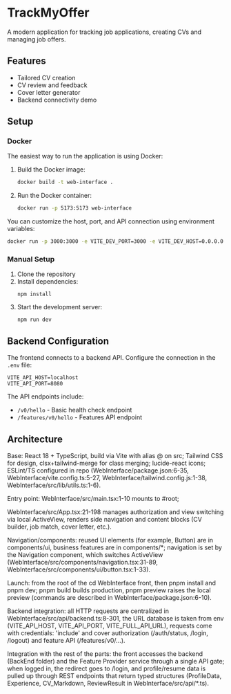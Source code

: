 # TrackMyOffer

A modern application for tracking job applications, creating CVs and managing job offers.

## Features

- Tailored CV creation
- CV review and feedback
- Cover letter generator
- Backend connectivity demo

## Setup

### Docker

The easiest way to run the application is using Docker:

1. Build the Docker image:
   ```bash
   docker build -t web-interface .
   ```

2. Run the Docker container:
   ```bash
   docker run -p 5173:5173 web-interface
   ```

You can customize the host, port, and API connection using environment variables:
   ```bash
   docker run -p 3000:3000 -e VITE_DEV_PORT=3000 -e VITE_DEV_HOST=0.0.0.0 -e VITE_API_HOST=backend-service -e VITE_API_PORT=8080 web-interface
   ```

### Manual Setup

1. Clone the repository
2. Install dependencies:
   ```
   npm install
   ```
3. Start the development server:
   ```
   npm run dev
   ```

## Backend Configuration

The frontend connects to a backend API. Configure the connection in the `.env` file:

```
VITE_API_HOST=localhost
VITE_API_PORT=8080
```

The API endpoints include:
- `/v0/hello` - Basic health check endpoint
- `/features/v0/hello` - Features API endpoint 

## Architecture

Base: React 18 + TypeScript, build via Vite with alias @ on src; Tailwind CSS for design, clsx+tailwind-merge for class merging; lucide-react icons; ESLint/TS configured in repo (WebInterface/package.json:6-35, WebInterface/vite.config.ts:5-27, WebInterface/tailwind.config.js:1-38, WebInterface/src/lib/utils.ts:1-6).

Entry point: WebInterface/src/main.tsx:1-10 mounts <App/> to #root;

WebInterface/src/App.tsx:21-198 manages authorization and view switching via local ActiveView, renders side navigation and content blocks (CV builder, job match, cover letter, etc.).

Navigation/components: reused UI elements (for example, Button) are in components/ui, business features are in components/*; navigation is set by the Navigation component, which switches ActiveView (WebInterface/src/components/navigation.tsx:31-89, WebInterface/src/components/ui/button.tsx:1-33).

Launch: from the root of the cd WebInterface front, then pnpm install and pnpm dev; pnpm build builds production, pnpm preview raises the local preview (commands are described in WebInterface/package.json:6-10).

Backend integration: all HTTP requests are centralized in WebInterface/src/api/backend.ts:8-301, the URL database is taken from env (VITE_API_HOST, VITE_API_PORT, VITE_FULL_API_URL), requests come with credentials: 'include' and cover authorization (/auth/status, /login, /logout) and feature API (/features/v0/...).

Integration with the rest of the parts: the front accesses the backend (BackEnd folder) and the Feature Provider service through a single API gate; when logged in, the redirect goes to /login, and profile/resume data is pulled up through REST endpoints that return typed structures (ProfileData, Experience, CV_Markdown, ReviewResult in WebInterface/src/api/*.ts).